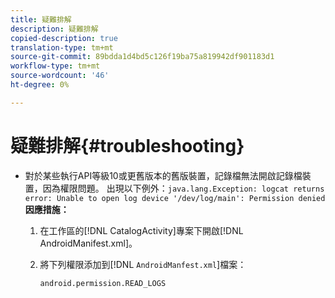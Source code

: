 ```yaml
---
title: 疑難排解
description: 疑難排解
copied-description: true
translation-type: tm+mt
source-git-commit: 89bdda1d4bd5c126f19ba75a819942df901183d1
workflow-type: tm+mt
source-wordcount: '46'
ht-degree: 0%

---
```



# 疑難排解{#troubleshooting}

* 對於某些執行API等級10或更舊版本的舊版裝置，記錄檔無法開啟記錄檔裝置，因為權限問題。 出現以下例外：`java.lang.Exception: logcat returns error: Unable to open log device '/dev/log/main': Permission denied` **因應措施：**

   1. 在工作區的[!DNL CatalogActivity]專案下開啟[!DNL AndroidManifest.xml]。

   1. 將下列權限添加到[!DNL `AndroidManfest.xml`]檔案：

      ```
      android.permission.READ_LOGS
      ```
